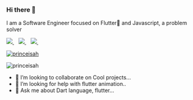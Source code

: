 ### Hi there 👋

<p align='left'>I am a Software Engineer focused on Flutter💙 and Javascript, a problem solver</p>


<p align='left'>
<a href="mailto:princeisah15@gmail.com">
  <img src="https://img.shields.io/badge/email me-%23D14836.svg?&style=for-the-badge&logo=gmail&logoColor=white" />
</a>&nbsp;&nbsp;
<a href="https://twitter.com/Isah_Dev">
  <img src="https://img.shields.io/badge/twitter-%231DA1F2.svg?&style=for-the-badge&logo=twitter&logoColor=white" />
</a>&nbsp;&nbsp;
<a href="https://www.linkedin.com/in/isah-audu-169492104/">
  <img src="https://img.shields.io/badge/linkedin-%230077B5.svg?&style=for-the-badge&logo=linkedin&logoColor=white" />
</a>&nbsp;&nbsp;
<!-- <a href="http://wa.me/22961701427?text=Hello Jide">
  <img src="https://img.shields.io/badge/whatsapp-%34B7F1.svg?&style=for-the-badge&logo=whatsapp&logoColor=white" />
</a>&nbsp;&nbsp; -->
</p>
<p align="left"> <a href="https://github.com/ryo-ma/github-profile-trophy"><img src="https://github-profile-trophy.vercel.app/?username=princeisah&theme=onedark" alt="princeisah" /></a> </p>
<p align="left"> <img src="https://komarev.com/ghpvc/?username=yczar&label=Profile%20views&color=0e75b6&style=flat" alt="princeisah" /> </p>


- 👯 I’m looking to collaborate on Cool projects...
- 🤔 I’m looking for help with flutter animation..
- 💬 Ask me about  Dart language, flutter...




